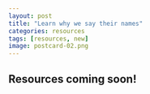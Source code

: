 ```yaml
---
layout: post
title: "Learn why we say their names"
categories: resources
tags: [resources, new]
image: postcard-02.png
---
```


## Resources coming soon!

&nbsp;
